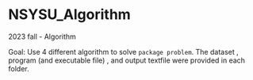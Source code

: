 # NSYSU_Algorithm
2023 fall - Algorithm

Goal: Use 4 different algorithm to solve `package problem`.
The dataset , program (and executable file) , and output textfile were provided in each folder.
